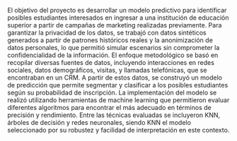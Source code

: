 El objetivo del proyecto es desarrollar un modelo predictivo para identificar posibles estudiantes interesados en ingresar a una institución de educación superior a partir de campañas de marketing realizadas previamente. Para garantizar la privacidad de los datos, se trabajó con datos sintéticos generados a partir de patrones históricos reales y la anonimización de datos personales, lo que permitió simular escenarios sin comprometer la confidencialidad de la información.
El enfoque metodológico se basó en recopilar diversas fuentes de datos, incluyendo interacciones en redes sociales, datos demográficos, visitas, y llamadas telefónicas, que se encontraban en un CRM. A partir de estos datos, se construyó un modelo de predicción que permite segmentar y clasificar a los posibles estudiantes según su probabilidad de inscripción.
La implementación del modelo se realizó utilizando herramientas de machine learning que permitieron evaluar diferentes algoritmos para encontrar el más adecuado en términos de precisión y rendimiento. Entre las técnicas evaluadas se incluyeron KNN, árboles de decisión y redes neuronales, siendo KNN el modelo seleccionado por su robustez y facilidad de interpretación en este contexto.
